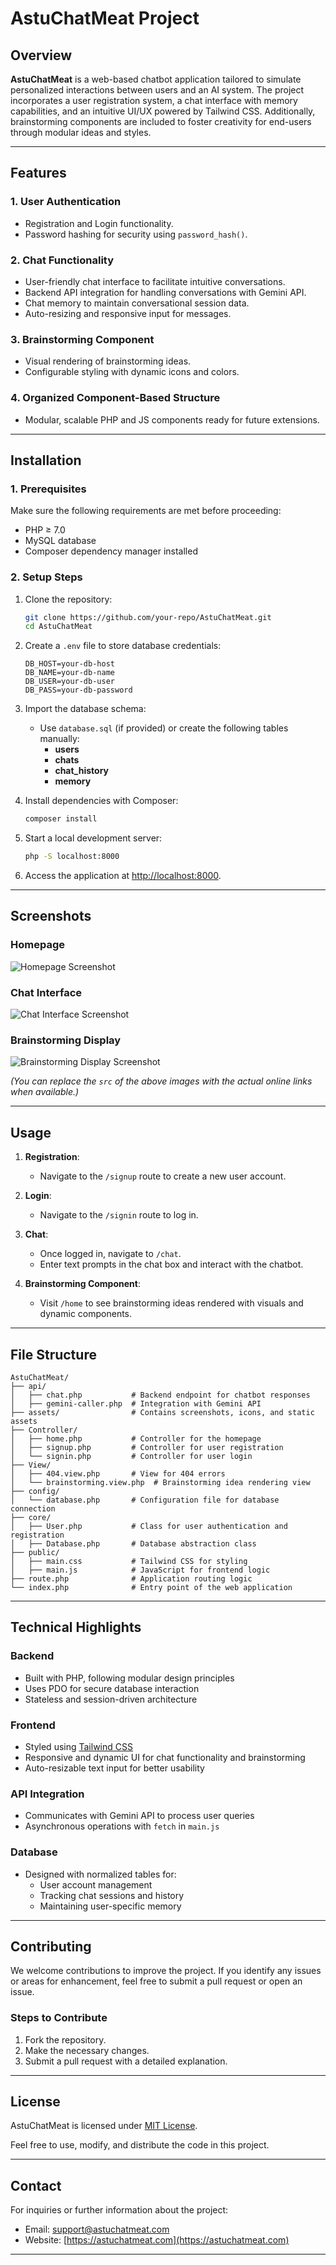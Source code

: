 # AstuChatMeat Project

## Overview

**AstuChatMeat** is a web-based chatbot application tailored to simulate personalized interactions between users and an AI system. The project incorporates a user registration system, a chat interface with memory capabilities, and an intuitive UI/UX powered by Tailwind CSS. Additionally, brainstorming components are included to foster creativity for end-users through modular ideas and styles.

---

## Features

### 1. User Authentication
- Registration and Login functionality.
- Password hashing for security using `password_hash()`.

### 2. Chat Functionality
- User-friendly chat interface to facilitate intuitive conversations.
- Backend API integration for handling conversations with Gemini API.
- Chat memory to maintain conversational session data.
- Auto-resizing and responsive input for messages.

### 3. Brainstorming Component
- Visual rendering of brainstorming ideas.
- Configurable styling with dynamic icons and colors.

### 4. Organized Component-Based Structure
- Modular, scalable PHP and JS components ready for future extensions.

---

## Installation

### 1. Prerequisites
Make sure the following requirements are met before proceeding:
- PHP ≥ 7.0
- MySQL database
- Composer dependency manager installed

### 2. Setup Steps
1. Clone the repository:
   ```bash
   git clone https://github.com/your-repo/AstuChatMeat.git
   cd AstuChatMeat
   ```
2. Create a `.env` file to store database credentials:
   ```plaintext
   DB_HOST=your-db-host
   DB_NAME=your-db-name
   DB_USER=your-db-user
   DB_PASS=your-db-password
   ```
3. Import the database schema:
    - Use `database.sql` (if provided) or create the following tables manually:
        - **users**
        - **chats**
        - **chat_history**
        - **memory**

4. Install dependencies with Composer:
   ```bash
   composer install
   ```

5. Start a local development server:
   ```bash
   php -S localhost:8000
   ```
6. Access the application at [http://localhost:8000](http://localhost:8000).

---

## Screenshots

### Homepage
![Homepage Screenshot](assets/screenshot-homepage.png)

### Chat Interface
![Chat Interface Screenshot](assets/screenshot-chat.png)

### Brainstorming Display
![Brainstorming Display Screenshot](assets/screenshot-brainstorming.png)

*(You can replace the `src` of the above images with the actual online links when available.)*

---

## Usage

1. **Registration**:
    - Navigate to the `/signup` route to create a new user account.

2. **Login**:
    - Navigate to the `/signin` route to log in.

3. **Chat**:
    - Once logged in, navigate to `/chat`.
    - Enter text prompts in the chat box and interact with the chatbot.

4. **Brainstorming Component**:
    - Visit `/home` to see brainstorming ideas rendered with visuals and dynamic components.

---

## File Structure

```plaintext
AstuChatMeat/
├── api/
│   ├── chat.php           # Backend endpoint for chatbot responses
│   ├── gemini-caller.php  # Integration with Gemini API
├── assets/                # Contains screenshots, icons, and static assets
├── Controller/
│   ├── home.php           # Controller for the homepage
│   ├── signup.php         # Controller for user registration
│   └── signin.php         # Controller for user login
├── View/
│   ├── 404.view.php       # View for 404 errors
│   └── brainstorming.view.php  # Brainstorming idea rendering view
├── config/
│   └── database.php       # Configuration file for database connection
├── core/
│   ├── User.php           # Class for user authentication and registration
│   ├── Database.php       # Database abstraction class
├── public/
│   ├── main.css           # Tailwind CSS for styling
│   ├── main.js            # JavaScript for frontend logic
├── route.php              # Application routing logic
└── index.php              # Entry point of the web application
```

---

## Technical Highlights

### Backend
- Built with PHP, following modular design principles
- Uses PDO for secure database interaction
- Stateless and session-driven architecture

### Frontend
- Styled using [Tailwind CSS](https://tailwindcss.com)
- Responsive and dynamic UI for chat functionality and brainstorming
- Auto-resizable text input for better usability

### API Integration
- Communicates with Gemini API to process user queries
- Asynchronous operations with `fetch` in `main.js`

### Database
- Designed with normalized tables for:
    - User account management
    - Tracking chat sessions and history
    - Maintaining user-specific memory

---

## Contributing

We welcome contributions to improve the project. If you identify any issues or areas for enhancement, feel free to submit a pull request or open an issue.

### Steps to Contribute
1. Fork the repository.
2. Make the necessary changes.
3. Submit a pull request with a detailed explanation.

---

## License

AstuChatMeat is licensed under [MIT License](https://opensource.org/licenses/MIT).

Feel free to use, modify, and distribute the code in this project.

---

## Contact

For inquiries or further information about the project:
- Email: [support@astuchatmeat.com](mailto:support@astuchatmeat.com)
- Website: [https://astuchatmeat.com](https://astuchatmeat.com)

---

